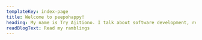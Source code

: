 ```yaml
---
templateKey: index-page
title: Welcome to peepohappy!
heading: My name is Try Ajitiono. I talk about software development, real life, and gaming stuff.
readBlogText: Read my ramblings
---
```

